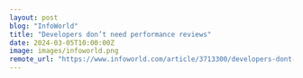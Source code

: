 ```yaml
---
layout: post
blog: "InfoWorld"
title: "Developers don’t need performance reviews"
date: 2024-03-05T10:00:00Z
image: images/infoworld.png
remote_url: "https://www.infoworld.com/article/3713300/developers-dont-need-performance-reviews.html#tk.rss_applicationdevelopment"
---
```

